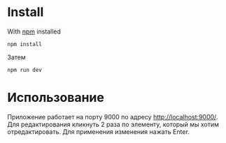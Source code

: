 Install
===
With [npm](https://www.npmjs.com/) installed
```
npm install
```
Затем
```
npm run dev
```

Использование
===
Приложение работает на порту 9000 по адресу [http://localhost:9000/](http://localhost:9000/).
Для редактирования кликнуть 2 раза по элементу, который мы хотим отредактировать.
Для применения изменения нажать Enter.
